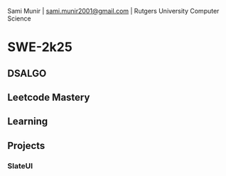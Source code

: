 Sami Munir | sami.munir2001@gmail.com | Rutgers University Computer Science
# SWE-2k25
## DSALGO
## Leetcode Mastery
## Learning
## Projects
### SlateUI